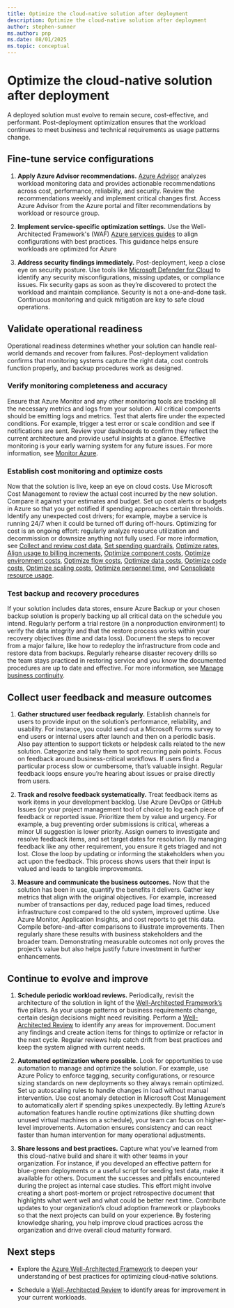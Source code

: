 ```yaml
---
title: Optimize the cloud-native solution after deployment
description: Optimize the cloud-native solution after deployment
author: stephen-sumner
ms.author: pnp
ms.date: 08/01/2025
ms.topic: conceptual
---
```


# Optimize the cloud-native solution after deployment

A deployed solution must evolve to remain secure, cost-effective, and performant. Post-deployment optimization ensures that the workload continues to meet business and technical requirements as usage patterns change.

## Fine-tune service configurations

1. **Apply Azure Advisor recommendations.** [Azure Advisor](/azure/advisor/advisor-overview) analyzes workload monitoring data and provides actionable recommendations across cost, performance, reliability, and security. Review the recommendations weekly and implement critical changes first. Access Azure Advisor from the Azure portal and filter recommendations by workload or resource group.

2. **Implement service-specific optimization settings.** Use the Well-Architected Framework's (WAF) [Azure services guides](/azure/well-architected/service-guides/?product=popular) to align configurations with best practices. This guidance helps ensure workloads are optimized for Azure

3. **Address security findings immediately.** Post-deployment, keep a close eye on security posture. Use tools like [Microsoft Defender for Cloud](/azure/defender-for-cloud/review-security-recommendations) to identify any security misconfigurations, missing updates, or compliance issues. Fix security gaps as soon as they’re discovered to protect the workload and maintain compliance. Security is not a one-and-done task. Continuous monitoring and quick mitigation are key to safe cloud operations.

## Validate operational readiness

Operational readiness determines whether your solution can handle real-world demands and recover from failures. Post-deployment validation confirms that monitoring systems capture the right data, cost controls function properly, and backup procedures work as designed.

### Verify monitoring completeness and accuracy

Ensure that Azure Monitor and any other monitoring tools are tracking all the necessary metrics and logs from your solution. All critical components should be emitting logs and metrics. Test that alerts fire under the expected conditions. For example, trigger a test error or scale condition and see if notifications are sent. Review your dashboards to confirm they reflect the current architecture and provide useful insights at a glance. Effective monitoring is your early warning system for any future issues. For more information, see [Monitor Azure](/azure/cloud-adoption-framework/manage/monitor).

### Establish cost monitoring and optimize costs

Now that the solution is live, keep an eye on cloud costs. Use Microsoft Cost Management to review the actual cost incurred by the new solution. Compare it against your estimates and budget. Set up cost alerts or budgets in Azure so that you get notified if spending approaches certain thresholds. Identify any unexpected cost drivers; for example, maybe a service is running 24/7 when it could be turned off during off-hours. Optimizing for cost is an ongoing effort: regularly analyze resource utilization and decommission or downsize anything not fully used. For more information, see [Collect and review cost data](/azure/well-architected/cost-optimization/collect-review-cost-data), [Set spending guardrails](/azure/well-architected/cost-optimization/set-spending-guardrails), [Optimize rates](/azure/well-architected/cost-optimization/get-best-rates), [Align usage to billing increments](/azure/well-architected/cost-optimization/align-usage-to-billing-increments), [Optimize component costs](/azure/well-architected/cost-optimization/optimize-component-costs), [Optimize environment costs](/azure/well-architected/cost-optimization/optimize-environment-costs), [Optimize flow costs](/azure/well-architected/cost-optimization/optimize-flow-costs), [Optimize data costs](/azure/well-architected/cost-optimization/optimize-data-costs), [Optimize code costs](/azure/well-architected/cost-optimization/optimize-code-costs), [Optimize scaling costs](/azure/well-architected/cost-optimization/optimize-scaling-costs), [Optimize personnel time](/azure/well-architected/cost-optimization/optimize-personnel-time), and [Consolidate resource usage](/azure/well-architected/cost-optimization/consolidation).

### Test backup and recovery procedures

If your solution includes data stores, ensure Azure Backup or your chosen backup solution is properly backing up all critical data on the schedule you intend. Regularly perform a trial restore (in a nonproduction environment) to verify the data integrity and that the restore process works within your recovery objectives (time and data loss). Document the steps to recover from a major failure, like how to redeploy the infrastructure from code and restore data from backups. Regularly rehearse disaster recovery drills so the team stays practiced in restoring service and you know the documented procedures are up to date and effective. For more information, see [Manage business continuity](/azure/cloud-adoption-framework/manage/protect#manage-business-continuity).

## Collect user feedback and measure outcomes

1. **Gather structured user feedback regularly.** Establish channels for users to provide input on the solution’s performance, reliability, and usability. For instance, you could send out a Microsoft Forms survey to end users or internal users after launch and then on a periodic basis. Also pay attention to support tickets or helpdesk calls related to the new solution. Categorize and tally them to spot recurring pain points. Focus on feedback around business-critical workflows. If users find a particular process slow or cumbersome, that’s valuable insight. Regular feedback loops ensure you’re hearing about issues or praise directly from users.

2. **Track and resolve feedback systematically.** Treat feedback items as work items in your development backlog. Use Azure DevOps or GitHub Issues (or your project management tool of choice) to log each piece of feedback or reported issue. Prioritize them by value and urgency. For example, a bug preventing order submissions is critical, whereas a minor UI suggestion is lower priority. Assign owners to investigate and resolve feedback items, and set target dates for resolution. By managing feedback like any other requirement, you ensure it gets triaged and not lost. Close the loop by updating or informing the stakeholders when you act upon the feedback. This process shows users that their input is valued and leads to tangible improvements.

3. **Measure and communicate the business outcomes.**  Now that the solution has been in use, quantify the benefits it delivers. Gather key metrics that align with the original objectives. For example, increased number of transactions per day, reduced page load times, reduced infrastructure cost compared to the old system, improved uptime. Use Azure Monitor, Application Insights, and cost reports to get this data. Compile before-and-after comparisons to illustrate improvements. Then regularly share these results with business stakeholders and the broader team. Demonstrating measurable outcomes not only proves the project’s value but also helps justify future investment in further enhancements.

## Continue to evolve and improve

1. **Schedule periodic workload reviews.** Periodically, revisit the architecture of the solution in light of the [Well-Architected Framework’s](/azure/well-architected/pillars) five pillars. As your usage patterns or business requirements change, certain design decisions might need revisiting. Perform a [Well-Architected Review](/assessments/azure-architecture-review/) to identify any areas for improvement. Document any findings and create action items for things to optimize or refactor in the next cycle. Regular reviews help catch drift from best practices and keep the system aligned with current needs.

2. **Automated optimization where possible.** Look for opportunities to use automation to manage and optimize the solution. For example, use Azure Policy to enforce tagging, security configurations, or resource sizing standards on new deployments so they always remain optimized. Set up autoscaling rules to handle changes in load without manual intervention. Use cost anomaly detection in Microsoft Cost Management to automatically alert if spending spikes unexpectedly. By letting Azure’s automation features handle routine optimizations (like shutting down unused virtual machines on a schedule), your team can focus on higher-level improvements. Automation ensures consistency and can react faster than human intervention for many operational adjustments.

3. **Share lessons and best practices.** Capture what you’ve learned from this cloud-native build and share it with other teams in your organization. For instance, if you developed an effective pattern for blue-green deployments or a useful script for seeding test data, make it available for others. Document the successes and pitfalls encountered during the project as internal case studies. This effort might involve creating a short post-mortem or project retrospective document that highlights what went well and what could be better next time. Contribute updates to your organization’s cloud adoption framework or playbooks so that the next projects can build on your experience. By fostering knowledge sharing, you help improve cloud practices across the organization and drive overall cloud maturity forward.

## Next steps

- Explore the [Azure Well-Architected Framework](/azure/well-architected/) to deepen your understanding of best practices for optimizing cloud-native solutions.

- Schedule a [Well-Architected Review](/assessments/azure-architecture-review/) to identify areas for improvement in your current workloads.
